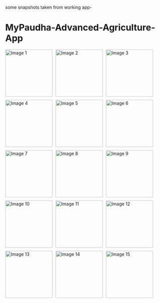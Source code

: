 some snapshots taken from working app-
# MyPaudha-Advanced-Agriculture-App


<div style="display: flex; flex-wrap: wrap; gap: 10px;">
    <img src="https://github.com/RohitChandraJoshi/MyPaudha-Advanced-Agriculture-App/assets/102249718/b2a8e327-9a12-4614-93ac-f209926303ea" alt="Image 1" width="150">
    <img src="https://github.com/RohitChandraJoshi/MyPaudha-Advanced-Agriculture-App/assets/102249718/d5843075-fb48-47d0-a5ed-70e195f0a954" alt="Image 2" width="150">
    <img src="https://github.com/RohitChandraJoshi/MyPaudha-Advanced-Agriculture-App/assets/102249718/910547d0-0b0f-460b-9fd8-c89084b62e01" alt="Image 3" width="150">
    <img src="https://github.com/RohitChandraJoshi/MyPaudha-Advanced-Agriculture-App/assets/102249718/2ba8577b-1165-4deb-aaee-dc3c1886fdcc" alt="Image 4" width="150">
    <img src="https://github.com/RohitChandraJoshi/MyPaudha-Advanced-Agriculture-App/assets/102249718/254b74c2-e347-43c3-ac8f-05c5ba92f497" alt="Image 5" width="150">
    <img src="https://github.com/RohitChandraJoshi/MyPaudha-Advanced-Agriculture-App/assets/102249718/020e8717-cd12-471c-a824-d96f9fcce7fb" alt="Image 6" width="150">
    <img src="https://github.com/RohitChandraJoshi/MyPaudha-Advanced-Agriculture-App/assets/102249718/d9a1d9ab-e268-4c78-bbcb-6cc9e31c00bb" alt="Image 7" width="150">
    <img src="https://github.com/RohitChandraJoshi/MyPaudha-Advanced-Agriculture-App/assets/102249718/601b87e5-75a4-4db9-8a6f-c22def49f94c" alt="Image 8" width="150">
    <img src="https://github.com/RohitChandraJoshi/MyPaudha-Advanced-Agriculture-App/assets/102249718/54c4a9c1-97d4-43ff-b8b7-df7debfbd81e" alt="Image 9" width="150">
    <img src="https://github.com/RohitChandraJoshi/MyPaudha-Advanced-Agriculture-App/assets/102249718/a2e9d2f3-6980-4221-a63f-90f98dc07e72" alt="Image 10" width="150">
    <img src="https://github.com/RohitChandraJoshi/MyPaudha-Advanced-Agriculture-App/assets/102249718/d8619584-7c14-47bd-b085-ec3a3cdfdbec" alt="Image 11" width="150">
    <img src="https://github.com/RohitChandraJoshi/MyPaudha-Advanced-Agriculture-App/assets/102249718/9cfaf4b8-6ce2-4575-b3ce-31ec0489cb37" alt="Image 12" width="150">
    <img src="https://github.com/RohitChandraJoshi/MyPaudha-Advanced-Agriculture-App/assets/102249718/91af3321-9af9-4bd7-9a01-91815dca0e24" alt="Image 13" width="150">
    <img src="https://github.com/RohitChandraJoshi/MyPaudha-Advanced-Agriculture-App/assets/102249718/3a65bbce-f75e-4643-abce-1b4837ce2b01" alt="Image 14" width="150">
    <img src="https://github.com/RohitChandraJoshi/MyPaudha-Advanced-Agriculture-App/assets/102249718/3e95bf72-be6a-4763-bda4-eda4bdd84012" alt="Image 15" width="150">
</div>


